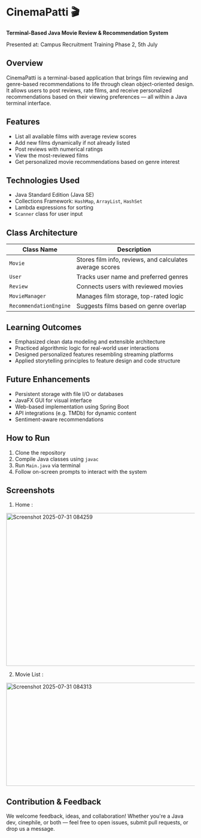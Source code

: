 # CinemaPatti 🎬  
**Terminal-Based Java Movie Review & Recommendation System**  

Presented at: Campus Recruitment Training Phase 2, 5th July  

## Overview  
CinemaPatti is a terminal-based application that brings film reviewing and genre-based recommendations to life through clean object-oriented design. It allows users to post reviews, rate films, and receive personalized recommendations based on their viewing preferences — all within a Java terminal interface.

## Features  
- List all available films with average review scores  
- Add new films dynamically if not already listed  
- Post reviews with numerical ratings  
- View the most-reviewed films  
- Get personalized movie recommendations based on genre interest  

## Technologies Used  
- Java Standard Edition (Java SE)  
- Collections Framework: `HashMap`, `ArrayList`, `HashSet`  
- Lambda expressions for sorting  
- `Scanner` class for user input  

## Class Architecture  
| Class Name            | Description                                                   |
|----------------------|---------------------------------------------------------------|
| `Movie`              | Stores film info, reviews, and calculates average scores      |
| `User`               | Tracks user name and preferred genres                         |
| `Review`             | Connects users with reviewed movies                           |
| `MovieManager`       | Manages film storage, top-rated logic                         |
| `RecommendationEngine` | Suggests films based on genre overlap                        |

## Learning Outcomes  
- Emphasized clean data modeling and extensible architecture  
- Practiced algorithmic logic for real-world user interactions  
- Designed personalized features resembling streaming platforms  
- Applied storytelling principles to feature design and code structure  

## Future Enhancements  
- Persistent storage with file I/O or databases  
- JavaFX GUI for visual interface  
- Web-based implementation using Spring Boot  
- API integrations (e.g. TMDb) for dynamic content  
- Sentiment-aware recommendations  

## How to Run  
1. Clone the repository  
2. Compile Java classes using `javac`  
3. Run `Main.java` via terminal  
4. Follow on-screen prompts to interact with the system

## Screenshots
1. Home :
<img width="943" height="409" alt="Screenshot 2025-07-31 084259" src="https://github.com/user-attachments/assets/daca7f65-a9ff-401e-91f1-f16381c227f1" />

2. Movie List :
<img width="625" height="276" alt="Screenshot 2025-07-31 084313" src="https://github.com/user-attachments/assets/57e82c29-5f73-415e-a4af-67513f7ccfc7" />


## Contribution & Feedback  
We welcome feedback, ideas, and collaboration! Whether you're a Java dev, cinephile, or both — feel free to open issues, submit pull requests, or drop us a message.
